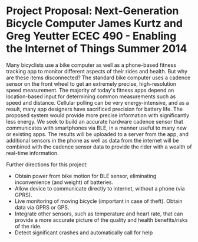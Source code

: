 Project Proposal: Next-Generation Bicycle Computer
James Kurtz and Greg Yeutter
ECEC 490 - Enabling the Internet of Things
Summer 2014
===================================================

Many bicyclists use a bike computer as well as a phone-based fitness tracking app to monitor different aspects of their rides and health. But why are these items disconnected? The standard bike computer uses a cadence sensor on the front wheel to get an extremely precise, high-resolution speed measurement. The majority of today's fitness apps depend on location-based input for determining common measurements such as speed and distance. Cellular polling can be very energy-intensive, and as a result, many app designers have sacrificed precision for battery life. The proposed system would provide more precise information with significantly less energy. We seek to build an accurate hardware cadence sensor that communicates with smartphones via BLE, in a manner useful to many new or existing apps. The results will be uploaded to a server from the app, and additional sensors in the phone as well as data from the internet will be combined with the cadence sensor data to provide the rider with a wealth of real-time information.

Further directions for this project:
- Obtain power from bike motion for BLE sensor, eliminating inconvenience (and weight) of batteries. 
- Allow device to communicate directly to internet, without a phone (via GPRS). 
- Live monitoring of moving bicycle (important in case of theft). Obtain data via GPRS or GPS. 
- Integrate other sensors, such as temperature and heart rate, that can provide a more accurate picture of the quality and health benefits/risks of the ride. 
- Detect significant crashes and automatically call for help
